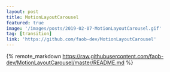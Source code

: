 ```yaml
---
layout: post
title: MotionLayoutCarousel
featured: true
image: '/images/posts/2019-02-07-MotionLayoutCarousel.gif'
tag: [transition]
link: 'https://github.com/faob-dev/MotionLayoutCarousel'
---
```


{% remote_markdown https://raw.githubusercontent.com/faob-dev/MotionLayoutCarousel/master/README.md %}
